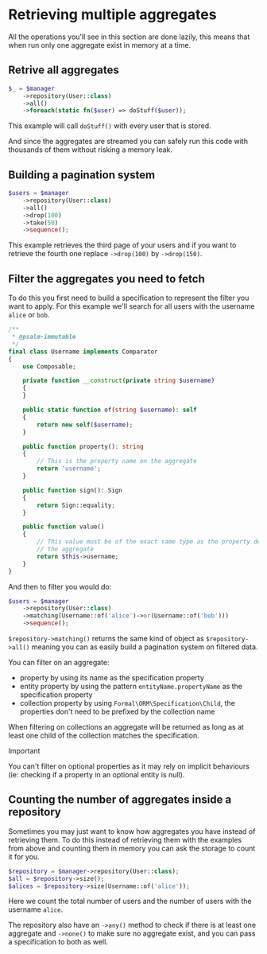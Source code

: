 # Retrieving multiple aggregates

All the operations you'll see in this section are done lazily, this means that when run only one aggregate exist in memory at a time.

## Retrive all aggregates

```php
$_ = $manager
    ->repository(User::class)
    ->all()
    ->foreach(static fn($user) => doStuff($user));
```

This example will call `doStuff()` with every user that is stored.

And since the aggregates are streamed you can safely run this code with thousands of them without risking a memory leak.

## Building a pagination system

```php
$users = $manager
    ->repository(User::class)
    ->all()
    ->drop(100)
    ->take(50)
    ->sequence();
```

This example retrieves the third page of your users and if you want to retrieve the fourth one replace `->drop(100)` by `->drop(150)`.

## Filter the aggregates you need to fetch

To do this you first need to build a specification to represent the filter you want to apply. For this example we'll search for all users with the username `alice` or `bob`.

```php
/**
 * @psalm-immutable
 */
final class Username implements Comparator
{
    use Composable;

    private function __construct(private string $username)
    {
    }

    public static function of(string $username): self
    {
        return new self($username);
    }

    public function property(): string
    {
        // This is the property name on the aggregate
        return 'username';
    }

    public function sign(): Sign
    {
        return Sign::equality;
    }

    public function value()
    {
        // This value must be of the exact same type as the property defined in
        // the aggregate
        return $this->username;
    }
}
```

And then to filter you would do:

```php
$users = $manager
    ->repository(User::class)
    ->matching(Username::of('alice')->or(Username::of('bob')))
    ->sequence();
```

`$repository->matching()` returns the same kind of object as `$repository->all()` meaning you can as easily build a pagination system on filtered data.

You can filter on an aggregate:
- property by using its name as the specification property
- entity property by using the pattern `entityName.propertyName` as the specification property
- collection property by using `Formal\ORM\Specification\Child`, the properties don't need to be prefixed by the collection name

When filtering on collections an aggregate will be returned as long as at least one child of the collection matches the specification.

> [!IMPORTANT]
> You can't filter on optional properties as it may rely on implicit behaviours (ie: checking if a property in an optional entity is null).


## Counting the number of aggregates inside a repository

Sometimes you may just want to know how aggregates you have instead of retrieving them. To do this instead of retrieving them with the examples from above and counting them in memory you can ask the storage to count it for you.

```php
$repository = $manager->repository(User::class);
$all = $repository->size();
$alices = $repository->size(Username::of('alice'));
```

Here we count the total number of users and the number of users with the username `alice`.

The repository also have an `->any()` method to check if there is at least one aggregate and `->none()` to make sure no aggregate exist, and you can pass a specification to both as well.
